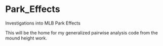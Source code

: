 # Park_Effects
Investigations into MLB Park Effects


This will be the home for my generalized pairwise analysis code from the mound height work.
